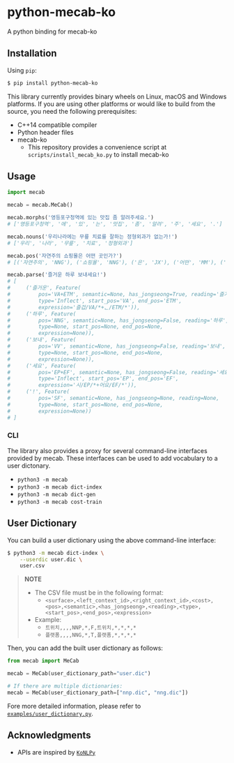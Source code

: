 # python-mecab-ko
A python binding for mecab-ko


## Installation
Using `pip`:
```bash
$ pip install python-mecab-ko
```

This library currently provides binary wheels on Linux, macOS and Windows platforms. If you are using other platforms or would like to build from the source, you need the following prerequisites:
- C++14 compatible compiler
- Python header files
- mecab-ko
  - This repository provides a convenience script at  `scripts/install_mecab_ko.py` to install mecab-ko


## Usage
```python
import mecab

mecab = mecab.MeCab()

mecab.morphs('영등포구청역에 있는 맛집 좀 알려주세요.')
# ['영등포구청역', '에', '있', '는', '맛집', '좀', '알려', '주', '세요', '.']

mecab.nouns('우리나라에는 무릎 치료를 잘하는 정형외과가 없는가!')
# ['우리', '나라', '무릎', '치료', '정형외과']

mecab.pos('자연주의 쇼핑몰은 어떤 곳인가?')
# [('자연주의', 'NNG'), ('쇼핑몰', 'NNG'), ('은', 'JX'), ('어떤', 'MM'), ('곳', 'NNG'), ('인가', 'VCP+EF'), ('?', 'SF')]

mecab.parse('즐거운 하루 보내세요!')
# [
#     ('즐거운', Feature(
#         pos='VA+ETM', semantic=None, has_jongseong=True, reading='즐거운',
#         type='Inflect', start_pos='VA', end_pos='ETM',
#         expression='즐겁/VA/*+ᆫ/ETM/*')),
#     ('하루', Feature(
#         pos='NNG', semantic=None, has_jongseong=False, reading='하루',
#         type=None, start_pos=None, end_pos=None,
#         expression=None)),
#     ('보내', Feature(
#         pos='VV', semantic=None, has_jongseong=False, reading='보내',
#         type=None, start_pos=None, end_pos=None,
#         expression=None)),
#     ('세요', Feature(
#         pos='EP+EF', semantic=None, has_jongseong=False, reading='세요',
#         type='Inflect', start_pos='EP', end_pos='EF',
#         expression='시/EP/*+어요/EF/*')),
#     ('!', Feature(
#         pos='SF', semantic=None, has_jongseong=None, reading=None,
#         type=None, start_pos=None, end_pos=None,
#         expression=None))
# ]
```

### CLI
The library also provides a proxy for several command-line interfaces provided by mecab. These interfaces can be used to add vocabulary to a user dictonary.
- `python3 -m mecab`
- `python3 -m mecab dict-index`
- `python3 -m mecab dict-gen`
- `python3 -m mecab cost-train`

## User Dictionary
You can build a user dictionary using the above command-line interface:
```bash
$ python3 -m mecab dict-index \
    --userdic user.dic \
    user.csv
```
> **NOTE**
> - The CSV file must be in the following format:
>   - `<surface>,<left_context_id>,<right_context_id>,<cost>,<pos>,<semantic>,<has_jongseong>,<reading>,<type>,<start_pos>,<end_pos>,<expression>`
> - Example:
>   - `트위치,,,,NNP,*,F,트위치,*,*,*,*`
>   - `플랫폼,,,,NNG,*,T,플랫폼,*,*,*,*`

Then, you can add the built user dictionary as follows:
```python
from mecab import MeCab

mecab = MeCab(user_dictionary_path="user.dic")

# If there are multiple dictionaries:
mecab = MeCab(user_dictionary_path=["nnp.dic", "nng.dic"])
```

Fore more detailed information, please refer to [`examples/user_dictionary.py`](https://github.com/jonghwanhyeon/python-mecab-ko/tree/main/examples/user_dictionary.py).

## Acknowledgments
- APIs are inspired by [`KoNLPy`](https://github.com/konlpy/konlpy/)
